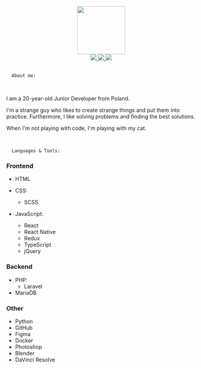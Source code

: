 <div align="center">
  <img src="https://user-images.githubusercontent.com/61974579/162792523-42de3aa4-6380-4337-98ff-744bbd3a0210.png" width="128px" />
</div>

<div align=center>
  <a href="https://www.linkedin.com/in/maciej-gawrysiak">
    <img src="https://img.shields.io/badge/LinkedIn-blue?logo=linkedin&logoColor=white&style=for-the-badge" />
  </a>
  <a href="mailto:gawrysiak.maciej@pm.me">
    <img src="https://img.shields.io/badge/EMAIL-red?logo=protonmail&logoColor=white&style=for-the-badge" />
  </a>
  <a href="https://www.masshuu12.github.io">
    <img src="https://img.shields.io/badge/WEBSITE-blue?logo=about.me&logoColor=white&style=for-the-badge" />
  </a>
</div>

<br />

<!-- <div align="center">
  <img src="https://user-images.githubusercontent.com/61974579/162798220-de003301-338b-4496-a123-127e948f9cb3.png" width="512px" />
</div> -->

```text
  About me:
```

<br />

I am a 20-year-old Junior Developer from Poland.

I'm a strange guy who likes to create strange things and put them into practice.
Furthermore, I like solving problems and finding the best solutions.

When I'm not playing with code, I'm playing with my cat.

<br />

```text
  Languages & Tools:
```

### Frontend

- HTML
- CSS:
  - SCSS

- JavaScript:
  - React
  - React Native
  - Redux
  - TypeScript
  - jQuery

### Backend

- PHP:
  - Laravel
- MariaDB

### Other

- Python
- GitHub
- Figma
- Docker
- Photoshop
- Blender
- DaVinci Resolve

<br />

